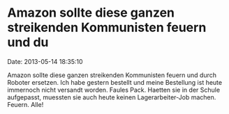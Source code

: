 Amazon sollte diese ganzen streikenden Kommunisten feuern und du
================================================================

Date: 2013-05-14 18:35:10

Amazon sollte diese ganzen streikenden Kommunisten feuern und durch
Roboter ersetzen. Ich habe gestern bestellt und meine Bestellung ist
heute immernoch nicht versandt worden. Faules Pack. Haetten sie in der
Schule aufgepasst, muessten sie auch heute keinen Lagerarbeiter-Job
machen. Feuern. Alle!
